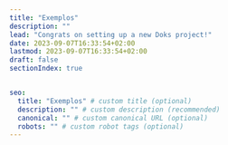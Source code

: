 ```yaml
---
title: "Exemplos"
description: ""
lead: "Congrats on setting up a new Doks project!"
date: 2023-09-07T16:33:54+02:00
lastmod: 2023-09-07T16:33:54+02:00
draft: false
sectionIndex: true


seo:
  title: "Exemplos" # custom title (optional)
  description: "" # custom description (recommended)
  canonical: "" # custom canonical URL (optional)
  robots: "" # custom robot tags (optional)
---
```

